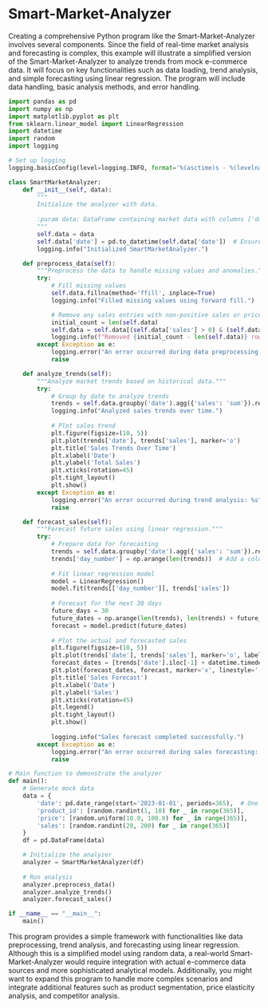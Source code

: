# Smart-Market-Analyzer

Creating a comprehensive Python program like the Smart-Market-Analyzer involves several components. Since the field of real-time market analysis and forecasting is complex, this example will illustrate a simplified version of the Smart-Market-Analyzer to analyze trends from mock e-commerce data. It will focus on key functionalities such as data loading, trend analysis, and simple forecasting using linear regression. The program will include data handling, basic analysis methods, and error handling.

```python
import pandas as pd
import numpy as np
import matplotlib.pyplot as plt
from sklearn.linear_model import LinearRegression
import datetime
import random
import logging

# Set up logging
logging.basicConfig(level=logging.INFO, format='%(asctime)s - %(levelname)s - %(message)s')

class SmartMarketAnalyzer:
    def __init__(self, data):
        """
        Initialize the analyzer with data.
        
        :param data: DataFrame containing market data with columns ['date', 'product_id', 'price', 'sales']
        """
        self.data = data
        self.data['date'] = pd.to_datetime(self.data['date'])  # Ensure dates are in datetime format
        logging.info("Initialized SmartMarketAnalyzer.")

    def preprocess_data(self):
        """Preprocess the data to handle missing values and anomalies."""
        try:
            # Fill missing values
            self.data.fillna(method='ffill', inplace=True)
            logging.info("Filled missing values using forward fill.")

            # Remove any sales entries with non-positive sales or prices
            initial_count = len(self.data)
            self.data = self.data[(self.data['sales'] > 0) & (self.data['price'] > 0)]
            logging.info(f"Removed {initial_count - len(self.data)} rows with non-positive sales or prices.")
        except Exception as e:
            logging.error("An error occurred during data preprocessing: %s", e)
            raise

    def analyze_trends(self):
        """Analyze market trends based on historical data."""
        try:
            # Group by date to analyze trends
            trends = self.data.groupby('date').agg({'sales': 'sum'}).reset_index()
            logging.info("Analyzed sales trends over time.")
            
            # Plot sales trend
            plt.figure(figsize=(10, 5))
            plt.plot(trends['date'], trends['sales'], marker='o')
            plt.title('Sales Trends Over Time')
            plt.xlabel('Date')
            plt.ylabel('Total Sales')
            plt.xticks(rotation=45)
            plt.tight_layout()
            plt.show()
        except Exception as e:
            logging.error("An error occurred during trend analysis: %s", e)
            raise

    def forecast_sales(self):
        """Forecast future sales using linear regression."""
        try:
            # Prepare data for forecasting
            trends = self.data.groupby('date').agg({'sales': 'sum'}).reset_index()
            trends['day_number'] = np.arange(len(trends))  # Add a column representing the day number (0, 1, 2, ...)
            
            # Fit linear regression model
            model = LinearRegression()
            model.fit(trends[['day_number']], trends['sales'])
            
            # Forecast for the next 30 days
            future_days = 30
            future_dates = np.arange(len(trends), len(trends) + future_days).reshape(-1, 1)
            forecast = model.predict(future_dates)
            
            # Plot the actual and forecasted sales
            plt.figure(figsize=(10, 5))
            plt.plot(trends['date'], trends['sales'], marker='o', label='Actual Sales')
            forecast_dates = [trends['date'].iloc[-1] + datetime.timedelta(days=int(d)) for d in future_dates]
            plt.plot(forecast_dates, forecast, marker='x', linestyle='--', label='Forecasted Sales')
            plt.title('Sales Forecast')
            plt.xlabel('Date')
            plt.ylabel('Sales')
            plt.xticks(rotation=45)
            plt.legend()
            plt.tight_layout()
            plt.show()
            
            logging.info("Sales forecast completed successfully.")
        except Exception as e:
            logging.error("An error occurred during sales forecasting: %s", e)
            raise

# Main function to demonstrate the analyzer
def main():
    # Generate mock data
    data = {
        'date': pd.date_range(start='2023-01-01', periods=365),  # One year of data
        'product_id': [random.randint(1, 10) for _ in range(365)],
        'price': [random.uniform(10.0, 100.0) for _ in range(365)],
        'sales': [random.randint(20, 200) for _ in range(365)]
    }
    df = pd.DataFrame(data)

    # Initialize the analyzer
    analyzer = SmartMarketAnalyzer(df)
    
    # Run analysis
    analyzer.preprocess_data()
    analyzer.analyze_trends()
    analyzer.forecast_sales()

if __name__ == "__main__":
    main()
```

This program provides a simple framework with functionalities like data preprocessing, trend analysis, and forecasting using linear regression. Although this is a simplified model using random data, a real-world Smart-Market-Analyzer would require integration with actual e-commerce data sources and more sophisticated analytical models. Additionally, you might want to expand this program to handle more complex scenarios and integrate additional features such as product segmentation, price elasticity analysis, and competitor analysis.
